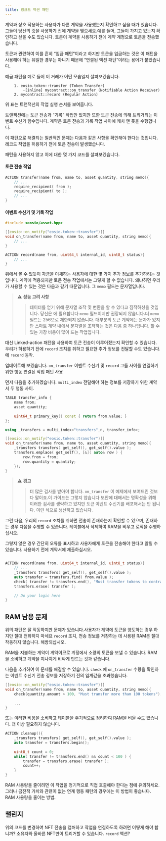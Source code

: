 ```yaml
---
title: 링크드 액션 패턴
---
```


계약과 상호 작용하는 사용자가 다른 계약을 사용했는지 확인하고 싶을 때가 있습니다.
그들이 당신의 것을 사용하기 전에 계약을 맺으세요.예를 들어, 그들이 가지고 있는지 확인하고 싶을 수도 있습니다.
토큰이 계약을 사용하기 전에 계약 계정으로 토큰을 전송했습니다.

토큰과 관련하여 이를 흔히 “입금 패턴”이라고 하지만 토큰을 입금하는 것은
이 패턴을 사용해야 하는 유일한 경우는 아니기 때문에 “연결된 액션 패턴”이라는 용어가 붙었습니다.

예금 패턴을 예로 들어 이 거래가 어떤 모습일지 살펴보겠습니다.
```- Transaction
    1. eosio.token::transfer (Token Transfer) 
        -[inline] mycontract::on_transfer (Notifiable Action Receiver) 
    2. mycontract::record (Regular Action)
```

위 표는 트랜잭션의 작업 실행 순서를 보여줍니다.

트랜잭션에는 토큰 전송과 “기록” 작업만 있지만
또한 토큰 전송에 의해 트리거되는 이벤트 수신기 함수입니다.
계약은 토큰 전송과 기록 작업 사이에 캐치 앤 풋을 수행합니다.

이 패턴으로 해결되는 일반적인 문제는 다음과 같은 사항을 확인해야 한다는 것입니다.
레코드 작업을 허용하기 전에 토큰 전송이 발생했습니다. 

패턴을 사용하지 않고 이에 대한 몇 가지 코드를 살펴보겠습니다.


#### 토큰 전송 작업
```cpp
ACTION transfer(name from, name to, asset quantity, string memo){
    // ...
    require_recipient( from );
    require_recipient( to );
    // ...
}
```

#### 이벤트 수신기 및 기록 작업
```cpp
#include <eosio/asset.hpp>

[[eosio::on_notify("eosio.token::transfer")]]
void on_transfer(name from, name to, asset quantity, string memo){
    // ...
}

ACTION record(name from, uint64_t internal_id, uint8_t status){
    // ...
}
```

위에서 볼 수 있듯이 자금을 이체하는 사용자에 대한 몇 가지 추가 정보를 추가하려는 것입니다.
계약에 적용되지만 토큰 전송 작업에서는 그렇게 할 수 없습니다. 왜냐하면 우리가 사용할 수 있는 것은 다음과 같기 때문입니다. 
그 `memo` 필드는 문자열입니다.

>⚠ **성능 고려 사항**
> >데이터를 얻기 위해 문자열 조작 및 변환을 할 수 있다고 짐작하셨을 것입니다.
>당신은 에 필요합니다 `memo` 필드이지만 권장되지 않습니다.더 `memo` 필드는 256으로 제한되지 않습니다.
>대부분의 토큰 계약에는 문자가 있지만 스마트 계약 내에서 문자열을 조작하는 것은 다음 중 하나입니다. 
>할 수 있는 가장 비용이 많이 드는 작업입니다.

대신 Linked-action 패턴을 사용하여 토큰 전송이 이루어졌는지 확인할 수 있습니다.
우리가 허용하기 전에 `record` 조치를 취하고 필요한 추가 정보를 전달할 수도 있습니다.
에 `record` 동작.

업데이트해 보겠습니다. `on_transfer` 이벤트 수신기 및 `record` 그들 사이를 연결하기 위한 행동
연결된 작업 패턴 사용


먼저 다음을 추가하겠습니다. `multi_index` 전달해야 하는 정보를 저장하기 위한 계약서
두 행동 사이.

```cpp
TABLE transfer_info {
    name from;
    asset quantity;
    
    uint64_t primary_key() const { return from.value; }
};

using _transfers = multi_index<"transfers"_n, transfer_info>;

[[eosio::on_notify("eosio.token::transfer")]]
void on_transfer(name from, name to, asset quantity, string memo){
    _transfers transfers( get_self(), get_self().value );
    transfers.emplace( get_self(), [&]( auto& row ) {
        row.from = from;
        row.quantity = quantity;
    });
}
```

>⚠ **경고**
>>더 많은 검사를 받아야 합니다. `on_transfer` 이 예제에서 보여드린 것보다 말이죠.이 가이드는 그렇지 않습니다
>보안에 대해서는 명확성을 위해 이러한 검사를 생략하고 있지만 토큰 이벤트 수신기를 배포해서는 안 됩니다.
>이런 식으로 생산하고 있습니다.

그런 다음, 우리의 `record` 조치를 취하면 전송이 존재하는지 확인할 수 있으며, 존재하는 경우 다음을 수행할 수 있습니다.
테이블에서 삭제하여 RAM을 비우고 로직을 수행하십시오.

그렇지 않은 경우 간단히 오류를 표시하고 사용자에게 토큰을 전송해야 한다고 알릴 수 있습니다.
사용하기 전에 계약서에 제출하십시오.


```cpp

ACTION record(name from, uint64_t internal_id, uint8_t status){
    // ...
    _transfers transfers( get_self(), get_self().value );
    auto transfer = transfers.find( from.value );
    check( transfer != transfers.end(), "Must transfer tokens to contract before using it" );
    transfers.erase( transfer );
    
    // Do your logic here
}
```

## RAM 남용 문제

위의 패턴은 잘 작동하지만 문제가 있습니다.사용자가 계약에 토큰을 양도하는 경우
하지만 절대 전화하지 마세요 `record` 조치, 전송 정보를 저장하는 데 사용된 RAM은 절대 작동하지 않습니다.
해방되십시오.

RAM을 지불하는 계약이 계약이므로 계정에서 소량의 토큰을 보낼 수 있습니다.
RAM을 소비하고 계약을 지나치게 비싸게 만드는 것과 같습니다.

다음을 추가하여 이 문제를 해결할 수 있습니다. `check` 에 `on_transfer` 수량을 확인하는 이벤트 수신기
전송 정보를 저장하기 전의 임계값을 초과했습니다.

```cpp
[[eosio::on_notify("eosio.token::transfer")]]
void on_transfer(name from, name to, asset quantity, string memo){
    check(quantity.amount > 100, "Must transfer more than 100 tokens");
    
    ...    
}
```

또는 이러한 비용을 소비하고 테이블을 주기적으로 정리하여 RAM을 비울 수도 있습니다.
더 이상 필요하지 않습니다.

```cpp
ACTION cleanup(){
    _transfers transfers( get_self(), get_self().value );
    auto transfer = transfers.begin();
    
    uint8_t count = 0;
    while( transfer != transfers.end() && count < 100 ) {
        transfer = transfers.erase( transfer );
        count++;
    }
}
```

RAM 사용량을 줄이려면 이 작업을 정기적으로 직접 호출해야 한다는 점에 유의하세요.
그러나 금전적 가치와 관련이 없는 연계 행동 패턴의 경우에는 이 방법이 좋습니다.
RAM 사용량을 줄이는 방법.

## 챌린지

위의 코드를 변경하여 NFT 전송을 캡처하고 작업을 연결하도록 하려면 어떻게 해야 합니까?
소유자와 올바른 NFT만이 트리거할 수 있습니다. `record` 액션?


